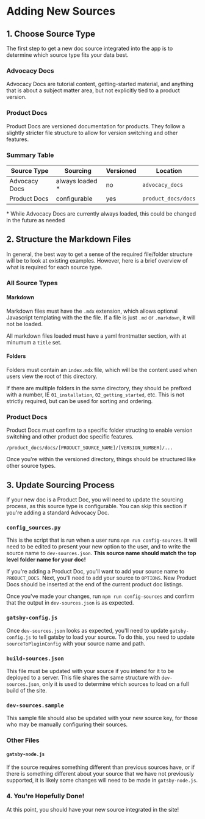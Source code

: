 # Adding New Sources

## 1. Choose Source Type

The first step to get a new doc source integrated into the app is to determine which source type fits your data best.

### Advocacy Docs

Advocacy Docs are tutorial content, getting-started material, and anything that is about a subject matter area, but not explicitly tied to a product version.

### Product Docs

Product Docs are versioned documentation for products. They follow a slightly stricter file structure to allow for version switching and other features.

### Summary Table

| Source Type   | Sourcing         | Versioned | Location            |
| ------------- | ---------------- | --------- | ------------------- |
| Advocacy Docs | always loaded \* | no        | `advocacy_docs`     |
| Product Docs  | configurable     | yes       | `product_docs/docs` |

\* While Advocacy Docs are currently always loaded, this could be changed in the future as needed

## 2. Structure the Markdown Files

In general, the best way to get a sense of the required file/folder structure will be to look at existing examples. However, here is a brief overview of what is required for each source type.

### All Source Types

#### Markdown

Markdown files must have the `.mdx` extension, which allows optional Javascript templating with the the file. If a file is just `.md` or `.markdown`, it will not be loaded.

All markdown files loaded must have a yaml frontmatter section, with at minumum a `title` set.

#### Folders

Folders must contain an `index.mdx` file, which will be the content used when users view the root of this directory.

If there are multiple folders in the same directory, they should be prefixed with a number, IE `01_installation`, `02_getting_started`, etc. This is not strictly required, but can be used for sorting and ordering.

### Product Docs

Product Docs must confirm to a specific folder structing to enable version switching and other product doc specific features.

`/product_docs/docs/[PRODUCT_SOURCE_NAME]/[VERSION_NUMBER]/...`

Once you're within the versioned directory, things should be structured like other source types.

## 3. Update Sourcing Process

If your new doc is a Product Doc, you will need to update the sourcing process, as this source type is configurable. You can skip this section if you're adding a standard Advocacy Doc.

### `config_sources.py`

This is the script that is run when a user runs `npm run config-sources`. It will need to be edited to present your new option to the user, and to write the source name to `dev-sources.json`. **This source name should match the top level folder name for your doc!**

If you're adding a Product Doc, you'll want to add your source name to `PRODUCT_DOCS`. Next, you'll need to add your source to `OPTIONS`. New Product Docs should be inserted at the end of the current product doc listings.

Once you've made your changes, run `npm run config-sources` and confirm that the output in `dev-sources.json` is as expected.

### `gatsby-config.js`

Once `dev-sources.json` looks as expected, you'll need to update `gatsby-config.js` to tell gatsby to load your source. To do this, you need to update `sourceToPluginConfig` with your source name and path.

### `build-sources.json`

This file must be updated with your source if you intend for it to be deployed to a server. This file shares the same structure with `dev-sources.json`, only it is used to determine which sources to load on a full build of the site.

### `dev-sources.sample`

This sample file should also be updated with your new source key, for those who may be manually configuring their sources.

### Other Files

#### `gatsby-node.js`

If the source requires something different than previous sources have, or if there is something different about your source that we have not previously supported, it is likely some changes will need to be made in `gatsby-node.js`.

### 4. You're Hopefully Done!

At this point, you should have your new source integrated in the site!
